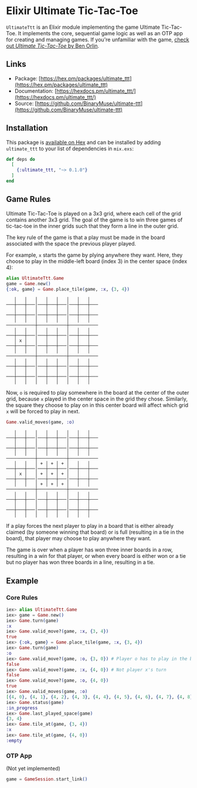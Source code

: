 # Elixir Ultimate Tic-Tac-Toe

`UltimateTtt` is an Elixir module implementing the game Ultimate Tic-Tac-Toe. It implements the core, sequential game logic as well as an OTP app for creating and managing games. If you're unfamiliar with the game, [check out _Ultimate Tic-Tac-Toe_ by Ben Orlin](https://mathwithbaddrawings.com/ultimate-tic-tac-toe-original-post/).

## Links

- Package: [https://hex.pm/packages/ultimate_ttt](https://hex.pm/packages/ultimate_ttt)
- Documentation: [https://hexdocs.pm/ultimate_ttt/](https://hexdocs.pm/ultimate_ttt/)
- Source: [https://github.com/BinaryMuse/ultimate-ttt](https://github.com/BinaryMuse/ultimate-ttt)

## Installation

This package is [available on Hex](https://hex.pm/packages/ultimate_ttt) and can be installed by adding `ultimate_ttt` to your list of dependencies in `mix.exs`:

```elixir
def deps do
  [
    {:ultimate_ttt, "~> 0.1.0"}
  ]
end
```

## Game Rules

Ultimate Tic-Tac-Toe is played on a 3x3 grid, where each cell of the grid contains another 3x3 grid. The goal of the game is to win three games of tic-tac-toe in the inner grids such that they form a line in the outer grid.

The key rule of the game is that a play must be made in the board associated with the space the previous player played.

For example, `x` starts the game by plying anywhere they want. Here, they choose to play in the middle-left board (index 3) in the center space (index 4):

```elixir
alias UltimateTtt.Game
game = Game.new()
{:ok, game} = Game.place_tile(game, :x, {3, 4})
```

```text
   │   │   │   │   │   │   │   │
───┼───┼───│───┼───┼───│───┼───┼───
   │   │   │   │   │   │   │   │
───┼───┼───│───┼───┼───│───┼───┼───
   │   │   │   │   │   │   │   │
───────────┼───────────┼───────────
   │   │   │   │   │   │   │   │
───┼───┼───│───┼───┼───│───┼───┼───
   │ x │   │   │   │   │   │   │
───┼───┼───│───┼───┼───│───┼───┼───
   │   │   │   │   │   │   │   │
───────────┼───────────┼───────────
   │   │   │   │   │   │   │   │
───┼───┼───│───┼───┼───│───┼───┼───
   │   │   │   │   │   │   │   │
───┼───┼───│───┼───┼───│───┼───┼───
   │   │   │   │   │   │   │   │
```

Now, `o` is required to play somewhere in the board at the center of the outer grid, because `x` played in the center space in the grid they chose. Similarly, the square they choose to play on in this center board will affect which grid `x` will be forced to play in next.

```elixir
Game.valid_moves(game, :o)
```

```text
   │   │   │   │   │   │   │   │
───┼───┼───│───┼───┼───│───┼───┼───
   │   │   │   │   │   │   │   │
───┼───┼───│───┼───┼───│───┼───┼───
   │   │   │   │   │   │   │   │
───────────┼───────────┼───────────
   │   │   │ + │ + │ + │   │   │
───┼───┼───│───┼───┼───│───┼───┼───
   │ x │   │ + │ + │ + │   │   │
───┼───┼───│───┼───┼───│───┼───┼───
   │   │   │ + │ + │ + │   │   │
───────────┼───────────┼───────────
   │   │   │   │   │   │   │   │
───┼───┼───│───┼───┼───│───┼───┼───
   │   │   │   │   │   │   │   │
───┼───┼───│───┼───┼───│───┼───┼───
   │   │   │   │   │   │   │   │
```

If a play forces the next player to play in a board that is either already claimed (by someone winning that board) or is full (resulting in a tie in the board), that player may choose to play anywhere they want.

The game is over when a player has won three inner boards in a row, resulting in a win for that player, or when every board is either won or a tie but no player has won three boards in a line, resulting in a tie.

## Example

### Core Rules

```elixir
iex> alias UltimateTtt.Game
iex> game = Game.new()
iex> Game.turn(game)
:x
iex> Game.valid_move?(game, :x, {3, 4})
true
iex> {:ok, game} = Game.place_tile(game, :x, {3, 4})
iex> Game.turn(game)
:o
iex> Game.valid_move?(game, :o, {3, 0}) # Player o has to play in the board at index 4
false
iex> Game.valid_move?(game, :x, {4, 0}) # Not player x's turn
false
iex> Game.valid_move?(game, :o, {4, 0})
true
iex> Game.valid_moves(game, :o)
[{4, 0}, {4, 1}, {4, 2}, {4, 3}, {4, 4}, {4, 5}, {4, 6}, {4, 7}, {4, 8}]
iex> Game.status(game)
:in_progress
iex> Game.last_played_space(game)
{3, 4}
iex> Game.tile_at(game, {3, 4})
:x
iex> Game.tile_at(game, {4, 0})
:empty
```

### OTP App

(Not yet implemented)

```elixir
game = GameSession.start_link()
```

